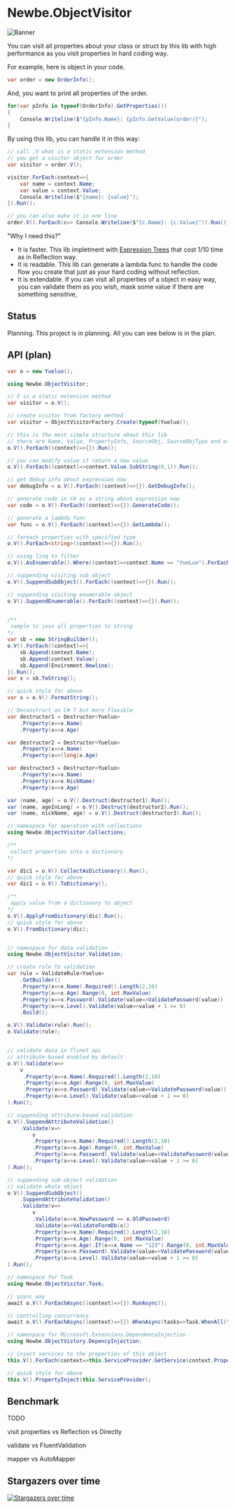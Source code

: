 # Newbe.ObjectVisitor
![Banner](https://github.com/newbe36524/Newbe.ObjectVisitor/blob/docs/assets/banner.svg)


You can visit all properties about your class or struct by this lib with high performance as you visit properties in hard coding way.

For example, here is object in your code.

```cs
var order = new OrderInfo();
```

And, you want to print all properties of the order.

```cs
for(var pInfo in typeof(OrderInfo).GetProperties())
{
    Console.Writeline($"{pInfo.Name}: {pInfo.GetValue(order)}");
}
```

By using this lib, you can handle it in this way:

```cs
// call .V what is a static extension method
// you get a visitor object for order
var visitor = order.V();

visitor.ForEach(context=>{
    var name = context.Name;
    var value = context.Value;
    Console.Writeline($"{name}: {value}");
}).Run();

// you can also make it in one line
order.V().ForEach(c=> Console.Writeline($"{c.Name}: {c.Value}")).Run();
```

"Why I need this?"

- It is faster. This lib impletment with [Expression Trees](https://docs.microsoft.com/en-us/dotnet/csharp/programming-guide/concepts/expression-trees/) that cost 1/10 time as in Reflection way.
- It is readable. This lib can generate a lambda func to handle the code flow you create that just as your hard coding without reflection.
- It is extendable. If you can visit all properties of a object in easy way, you can validate them as you wish, mask some value if there are something sensitive,

## Status

Planning. This project is in planning. All you can see below is in the plan.

## API (plan)

```cs
var o = new Yueluo();

using Newbe.ObjectVisitor;

// V is a static extension method
var visitor = o.V();

// create visitor from factory method
var visitor = ObjectVisitorFactory.Create(typeof(Yueluo));

// this is the most simple structure about this lib
// there are Name, Value, PropertyInfo, SourceObj, SourceObjType and etc in the context
o.V().ForEach((context)=>{}).Run();

// you can modify value if return a new value
o.V().ForEach((context)=>context.Value.SubString(0,1)).Run();

// get debug info about expression now
var debugInfo = o.V().ForEach((context)=>{}).GetDebugInfo();

// generate code in C# as a string about expression now
var code = o.V().ForEach((context)=>{}).GenerateCode();

// generate a lambda func
var func = o.V().ForEach((context)=>{}).GetLambda();

// foreach properties with specified type
o.V().ForEach<string>((context)=>{}).Run();

// using linq to filter
o.V().AsEnumerable().Where((context)=>context.Name == "YueLuo").ForEach((context)=>{}).Run();

// suppending visiting sub object
o.V().SuppendSubObject().ForEach((context)=>{}).Run();

// suppending visiting enumerable object
o.V().SuppendEnumerable().ForEach((context)=>{}).Run();


/**
 sample to join all properties to string
*/
var sb = new StringBuilder();
o.V().ForEach((context)=>{
    sb.Append(context.Name);
    sb.Append(context.Value);
    sb.Append(Enviroment.Newline);
}).Run();
var s = sb.ToString();

// quick style for above
var s = o.V().FormatString();

// Deconstruct as C# 7 but more flexible
var destructor1 = Destructor<Yueluo>
    .Property(x=>x.Name)
    .Property(x=>x.Age)

var destructor2 = Destructor<Yueluo>
    .Property(x=>x.Name)
    .Property(x=>(long)x.Age)

var destructor3 = Destructor<Yueluo>
    .Property(x=>x.Name)
    .Property(x=>x.NickName)
    .Property(x=>x.Age)

var (name, age) = o.V().Destruct(destructor1).Run();
var (name, ageInLong) = o.V().Destruct(destructor2).Run();
var (name, nickName, age) = o.V().Destruct(destructor3).Run();

// namespace for operation with collections
using Newbe.ObjectVisitor.Collections;

/**
 collect properties into a dictionary
*/

var dic1 = o.V().CollectAsDictionary().Run();
// quick style for above
var dic1 = o.V().ToDictionary();

/**
 apply value from a dictionary to object
*/
o.V().ApplyFromDictionary(dic).Run();
// quick style for above
o.V().FromDictionary(dic);


// namespace for data validation
using Newbe.ObjectVisitor.Validation;

// create rule to validation
var rule = ValidateRule<Yueluo>
    .GetBuilder()
    .Property(x=>x.Name).Required().Length(2,10)
    .Property(x=>x.Age).Range(0, int.MaxValue)
    .Property(x=>x.Password).Validate(value=>ValidatePassword(value))
    .Property(x=>x.Level).Validate(value=>value + 1 >= 0)
    .Build();

o.V().Validate(rule).Run();
o.Validate(rule);


// validate data in flunet api
// attribute-based enabled by default
o.V().Validate(v=>
    v
     .Property(x=>x.Name).Required().Length(2,10)
     .Property(x=>x.Age).Range(0, int.MaxValue)
     .Property(x=>x.Password).Validate(value=>ValidatePassword(value))
     .Property(x=>x.Level).Validate(value=>value + 1 >= 0)
).Run();

// suppending attribute-based validation
o.V().SuppendAttributeValidation()
    .Validate(v=>
        v
        .Property(x=>x.Name).Required().Length(2,10)
        .Property(x=>x.Age).Range(0, int.MaxValue)
        .Property(x=>x.Password).Validate(value=>ValidatePassword(value))
        .Property(x=>x.Level).Validate(value=>value + 1 >= 0)
).Run();

// suppending sub-object validation
// validate whole object
o.V().SuppendSubObject()
    .SuppendAttributeValidation()
    .Validate(v=>
        v
        .Validate(x=>x.NewPassword == x.OldPassword)
        .Validate(x=>ValidateFormDb(x))
        .Property(x=>x.Name).Required().Length(2,10)
        .Property(x=>x.Age).Range(0, int.MaxValue)
        .Property(x=>x.Age).If(x=>x.Name == "123").Range(0, int.MaxValue)
        .Property(x=>x.Password).Validate(value=>ValidatePassword(value))
        .Property(x=>x.Level).Validate(value=>value + 1 >= 0)
).Run();

// namespace for Task
using Newbe.ObjectVisitor.Task;

// async way
await o.V().ForEachAsync((context)=>{}).RunAsync();

// controlling concurrency
await o.V().ForEachAsync((context)=>{}).WhenAsync(tasks=>Task.WhenAll(tasks)).RunAsync();

// namespace for Microsoft.Extensions.DependencyInjection
using Newbe.ObjectVistory.DepencyInjection;

// inject services to the properties of this object
this.V().ForEach(context=>this.ServiceProvider.GetService(context.PropertyInfo.PorpertyType)).Run();

// quick style for above
this.V().PropertyInject(this.ServiceProvider);

```

## Benchmark

TODO

visit properties vs Reflection vs Directly

validate vs FluentValidation

mapper vs AutoMapper

## Stargazers over time

[![Stargazers over time](https://starchart.cc/newbe36524/Newbe.ObjectVisitor.svg)](https://starchart.cc/newbe36524/Newbe.ObjectVisitor)